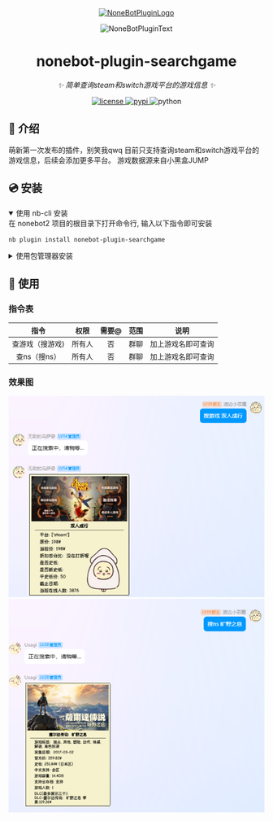 <div align="center">
  <a href="https://v2.nonebot.dev/store"><img src="https://github.com/A-kirami/nonebot-plugin-template/blob/resources/nbp_logo.png" width="180" height="180" alt="NoneBotPluginLogo"></a>
  <br>
  <p><img src="https://github.com/A-kirami/nonebot-plugin-template/blob/resources/NoneBotPlugin.svg" width="240" alt="NoneBotPluginText"></p>
</div>

<div align="center">

# nonebot-plugin-searchgame

_✨ 简单查询steam和switch游戏平台的游戏信息 ✨_


<a href="./LICENSE">
    <img src="https://img.shields.io/github/license/owner/nonebot-plugin-template.svg" alt="license">
</a>
<a href="https://pypi.python.org/pypi/nonebot-plugin-template">
    <img src="https://img.shields.io/pypi/v/nonebot-plugin-template.svg" alt="pypi">
</a>
<img src="https://img.shields.io/badge/python-3.9+-blue.svg" alt="python">

</div>


## 📖 介绍

萌新第一次发布的插件，别笑我qwq
目前只支持查询steam和switch游戏平台的游戏信息，后续会添加更多平台。
游戏数据源来自小黑盒JUMP

## 💿 安装

<details open>
<summary>使用 nb-cli 安装</summary>
在 nonebot2 项目的根目录下打开命令行, 输入以下指令即可安装

    nb plugin install nonebot-plugin-searchgame

</details>

<details>
<summary>使用包管理器安装</summary>
在 nonebot2 项目的插件目录下, 打开命令行, 根据你使用的包管理器, 输入相应的安装命令

<details>
<summary>pip</summary>

    pip install nonebot-plugin-searchgame
</details>

<details>
<summary>conda</summary>

    conda install nonebot-plugin-searchgame
</details>

打开 nonebot2 项目根目录下的 `pyproject.toml` 文件, 在 `[tool.nonebot]` 部分追加写入

    plugins = ["nonebo_plugin_Searchgames"]

</details>



## 🎉 使用
### 指令表
| 指令 | 权限 | 需要@ | 范围 | 说明 |
|:-----:|:----:|:----:|:----:|:----:|
| 查游戏（搜游戏) | 所有人 | 否 | 群聊 | 加上游戏名即可查询 |
| 查ns（搜ns）| 所有人 | 否 | 群聊 | 加上游戏名即可查询 |
### 效果图
<a href="./LICENSE">
    <img src="./img/steam.png" alt="license">
</a>
<a href="./LICENSE">
    <img src="./img/ns.png" alt="license">
</a>

